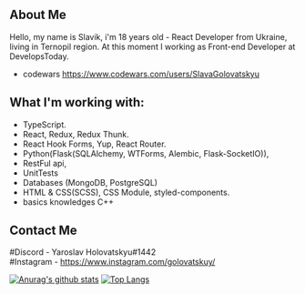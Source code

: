 ## About Me
Hello, my name is Slavik, i'm 18 years old - React Developer from Ukraine, living in Ternopil region.
At this moment I working as Front-end Developer at DevelopsToday.

* codewars https://www.codewars.com/users/SlavaGolovatskyu

## What I'm working with:
* TypeScript.
* React, Redux, Redux Thunk.
* React Hook Forms, Yup, React Router.
* Python(Flask(SQLAlchemy, WTForms, Alembic, Flask-SocketIO)),
* RestFul api,
* UnitTests
* Databases (MongoDB, PostgreSQL)
* HTML & CSS(SCSS), CSS Module, styled-components.
* basics knowledges C++


## Contact Me
#Discord  - Yaroslav Holovatskyu#1442 <br />
#Instagram - https://www.instagram.com/golovatskuy/


[![Anurag's github stats](https://github-readme-stats.vercel.app/api?username=SlavaGolovatskyu)](https://github.com/anuraghazra/github-readme-stats)
[![Top Langs](https://github-readme-stats.vercel.app/api/top-langs/?username=SlavaGolovatskyu&layout=compact)](https://github.com/anuraghazra/github-readme-stats)
